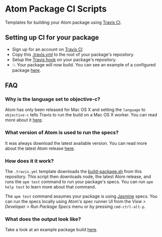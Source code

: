 # Atom Package CI Scripts

Templates for building your Atom package using [Travis CI](https://travis-ci.org).

## Setting up CI for your package

* Sign up for an account on [Travis CI](https://travis-ci.org)
* Copy this [.travis.yml](https://raw.githubusercontent.com/atom/ci/master/.travis.yml)
  to the root of your package's repository.
* Setup the [Travis hook](http://docs.travis-ci.com/user/getting-started/#Step-two%3A-Activate-GitHub-Webhook)
  on your package's repository.
* :boom: Your package will now build. You can see an example of a configured
  package [here](https://travis-ci.org/atom/wrap-guide).

## FAQ

### Why is the language set to objective-c?

Atom has only been released for Mac OS X and setting the `language` to
`objective-c` tells Travis to run the build on a Mac OS X worker. You can
read more about it [here](http://blog.travis-ci.com/introducing-mac-ios-rubymotion-testing).

### What version of Atom is used to run the specs?

It was always download the latest available version. You can read more about
the latest Atom release [here](https://atom.io/releases).

### How does it it work?

The `.travis.yml` template downloads the [build-package.sh](https://raw.githubusercontent.com/atom/ci/master/build-package.sh)
from this repository.  This script then downloads node, the latest Atom release,
and runs the `apm test` command to run your package's specs. You can run
`apm help test` to learn more about that command.

The `apm test` command assumes your package is using [Jasmine](http://jasmine.github.io)
specs. You can run the specs locally using Atom's spec runner UI from the
_View > Developer > Run Package Specs_ menu or by pressing `cmd-ctrl-alt-p`.

### What does the output look like?

Take a look at an example package build [here](https://travis-ci.org/atom/wrap-guide/builds/23774579).
